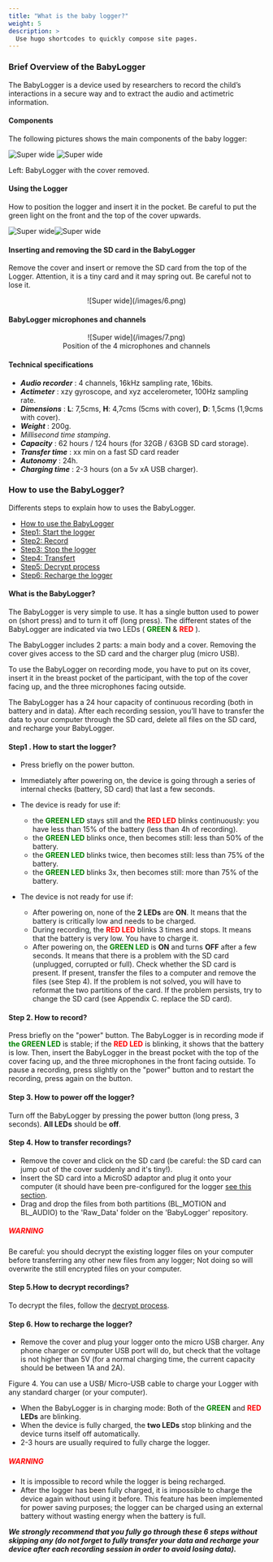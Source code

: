 ```yaml
---
title: "What is the baby logger?"
weight: 5
description: >
  Use hugo shortcodes to quickly compose site pages.
---
```





### Brief Overview of the BabyLogger

The BabyLogger is a device used by researchers to record the child’s interactions in a secure way and to extract the audio and actimetric information.

#### Components
The following pictures shows the main components of the baby logger:

![Super wide](/images/2.png)
![Super wide](/images/33.png)

Left: BabyLogger with the cover removed.
#### Using the Logger
How to position the logger and insert it in the pocket. Be careful to put the green light on the front and the top of the cover upwards.

![Super wide](/images/4.png)![Super wide](/images/5.png)

#### Inserting and removing the SD card in the BabyLogger
Remove the cover and insert or remove the SD card from the top of the Logger. Attention, it is a tiny card and it may spring out. Be careful not to lose it.

<center> ![Super wide](/images/6.png) </center>

#### BabyLogger microphones and channels
<center> ![Super wide](/images/7.png) </center>

<center> Position of the 4 microphones and channels </center>

#### Technical specifications

- <i><b>Audio recorder</b></i> : 4 channels, 16kHz sampling rate, 16bits.
- <i><b>Actimeter</b></i> : xzy gyroscope, and xyz accelerometer, 100Hz sampling rate.
- <i><b>Dimensions</b></i> : **L**: 7,5cms, **H**: 4,7cms (5cms with cover), **D**: 1,5cms (1,9cms with cover).
- <i><b>Weight</b></i> : 200g.
- <i>Millisecond time stamping</i>.
- <i><b>Capacity</b></i> : 62 hours / 124 hours (for 32GB / 63GB SD card storage).
- <i><b>Transfer time</b></i> : xx min on a fast SD card reader
- <i><b>Autonomy</b></i> : 24h.
- <i><b>Charging time</b></i> : 2-3 hours (on a 5v xA USB charger).

### How to use the BabyLogger?

Differents steps to explain how to uses the BabyLogger.
<!--more-->


- [How to use the BabyLogger](#BabyLogger)
- [Step1: Start the logger](#Step1)
- [Step2: Record](#Step2)
- [Step3: Stop the logger](#Step3)
- [Step4: Transfert](#Step4)
- [Step5: Decrypt process](#Step5)
- [Step6: Recharge the logger](#Step6)


<!--more-->


#### <a name="What is the BabyLogger"></a>What is the BabyLogger?
The BabyLogger is very simple to use. It has a single button used to power on (short press) and to turn it off (long press). The different states of the BabyLogger are indicated via two LEDs ( <span style="color:green">**GREEN** </span> &  <span style="color:red">**RED** </span> ). 

The BabyLogger includes 2 parts: a main body and a cover. Removing the cover gives access to the SD card and the charger plug (micro USB).

To use the BabyLogger on recording mode, you have to put on its cover, insert it in the breast pocket of the participant, with the top of the cover facing up, and the three microphones facing outside.

The BabyLogger has a 24 hour capacity of continuous recording (both in battery and in data). After each recording session, you’ll have to transfer the data to your computer through the SD card, delete all files on the SD card, and recharge your BabyLogger.

#### <a name="Step1"></a>Step1 . How to start the logger?

- Press briefly on the power button.
- Immediately after powering on, the device is going through a series of internal checks (battery, SD card) that last a few seconds. 
- The device is ready for use if:
  - the <span style="color:green">**GREEN LED** </span> stays still and the <span style="color:red">**RED LED** </span> blinks continuously: you have less than 15% of the battery (less than 4h of recording).
  - the <span style="color:green">**GREEN LED** </span>  blinks once, then becomes still: less than 50% of the battery.
  - the <span style="color:green">**GREEN LED** </span>  blinks twice, then becomes still: less than 75% of the battery.
  - the <span style="color:green">**GREEN LED** </span>  blinks 3x, then becomes still: more than 75% of the battery.

- The device is not ready for use if:
  - After powering on, none of the **2 LEDs** are **ON**. It means that the battery is critically low and needs to be charged.
  - During recording, the <span style="color:red">**RED LED** </span>  blinks 3 times and stops. It means that the battery is very low. You have to charge it.
  - After powering on, the <span style="color:green">**GREEN LED** </span>  is **ON** and turns **OFF** after a few seconds.  It means that there is a problem with the SD card (unplugged, corrupted or full). Check whether the SD card is present. If present, transfer the files to a computer and remove the files (see Step 4). If the problem is not solved, you will have to reformat the two partitions of the card. If the problem persists, try to change the SD card (see Appendix C. replace the SD card).

#### <a name="Step2"></a>Step 2. How to record?

Press briefly on the "power" button. The BabyLogger is in recording mode if <span style="color:green">**the GREEN LED** </span> is stable; if the <span style="color:red">**RED LED** </span>  is blinking, it shows that the battery is low. Then, insert the BabyLogger in the breast pocket with the top of the cover facing up, and the three microphones in the front facing outside. To pause a recording, press slightly on the "power" button and to restart the recording, press again on the button.


#### <a name="Step3"></a> Step 3. How to power off the logger?
Turn off the BabyLogger by pressing the power button (long press, 3 seconds). **All LEDs** should be **off**.



#### <a name="Step4"></a> Step 4. How to transfer recordings?
- Remove the cover and click on the SD card (be careful: the SD card can jump out of the cover suddenly and it's tiny!).
- Insert the SD card into a MicroSD adaptor and plug it onto your computer (it should have been pre-configured for the logger [see this section](/getting-start/sd_card/).
- Drag and drop the files from both partitions (BL_MOTION and BL_AUDIO) to the 'Raw_Data' folder on the 'BabyLogger' repository.


##### <span style="color:RED">WARNING</span>
Be careful: you should decrypt the existing logger files on your computer before transferring any other new files from any logger; Not doing so will overwrite the still encrypted files on your computer.

#### <a name="Step5"></a> Step 5.How to decrypt recordings?

To decrypt the files, follow the [decrypt process](/getting-start/decrypt/).
#### <a name="Step6"></a> Step 6. How to recharge the logger?
- Remove the cover and plug your logger onto the micro USB charger. Any phone charger or computer USB port will do, but check that the voltage is not higher than 5V (for a normal charging time, the current capacity should be between 1A and 2A).

Figure 4. You can use a USB/ Micro-USB cable to charge your Logger with any standard charger (or your computer).



- When the BabyLogger is in charging mode: Both of the  <span style="color:green">**GREEN** </span> and  <span style="color:red">**RED** </span> **LEDs** are blinking.
- When the device is fully charged, the **two LEDs** stop blinking and the device turns itself off automatically.
- 2-3 hours are usually required to fully charge the logger.

##### <span style="color:RED">WARNING</span>
- It is impossible to record while the logger is being recharged.
- After the logger has been fully charged, it is impossible to charge the device again without using it before. This feature has been implemented for power saving purposes; the logger can be charged using an external battery without wasting energy when the battery is full. 

<b><i> We strongly recommend that you fully go through these 6 steps without skipping any (do not forget to fully transfer your data and recharge your device after each recording session in order to avoid losing data). </b></i>


